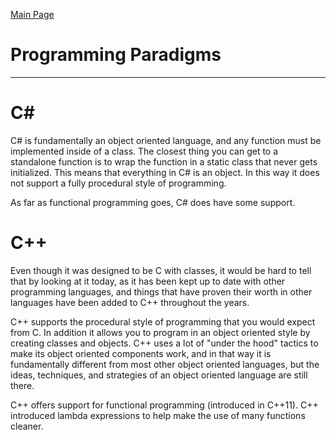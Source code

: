 [Main Page](README.md)

# Programming Paradigms
-------------------------
C#
===
C# is fundamentally an object oriented language, and any function must be implemented inside of a class. The closest thing you can get to a standalone function is to wrap the function in a static class that never gets initialized. This means that everything in C# is an object. In this way it does not support a fully procedural style of programming.  

As far as functional programming goes, C# does have some support.

C++
===
Even though it was designed to be C with classes, it would be hard to tell that by looking at it today, as it has been kept up to date with other programming languages, and things that have proven their worth in other languages have been added to C++ throughout the years. 

C++ supports the procedural style of programming that you would expect from C. In addition it allows you to program in an object oriented style by creating classes and objects. C++ uses a lot of "under the hood" tactics to make its object oriented components work, and in that way it is fundamentally different from most other object oriented languages, but the ideas, techniques, and strategies of an object oriented language are still there. 

C++ offers support for functional programming (introduced in C++11). C++ introduced lambda expressions to help make the use of many functions cleaner.
